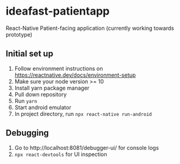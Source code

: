# ideafast-patientapp

React-Native Patient-facing application (currently working towards prototype)

## Initial set up

1. Follow environment instructions on https://reactnative.dev/docs/environment-setup
1. Make sure your node version >= 10
1. Install yarn package manager
1. Pull down repository
1. Run `yarn`
1. Start android emulator
1. In project directory, run `npx react-native run-android`

## Debugging

1. Go to http://localhost:8081/debugger-ui/ for console logs
1. `npx react-devtools` for UI inspection
